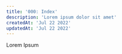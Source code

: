 ```yaml
---
title: '000: Index'
description: 'Lorem ipsum dolor sit amet'
createdAt: 'Jul 22 2022'
updatedAt: 'Jul 22 2022'
---
```


Lorem Ipsum